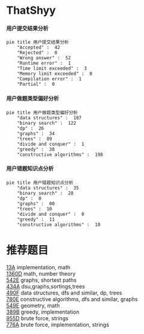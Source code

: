 # ThatShyy

<!-- tabs:start -->



#### **用户提交结果分析**

```mermaid
pie title 用户提交结果分析
    "Accepted" :  42
    "Rejected" :  0
    "Wrong answer" :  52
    "Runtime error" :  1
    "Time limit exceeded" :  3
    "Memory limit exceeded" :  0
    "Compilation error" :  1
    "Partial" :  0
```

#### **用户做题类型偏好分析**

```mermaid
pie title 用户做题类型偏好分析
    "data structures" :  187
    "binary search" :  122
    "dp" :  26
    "graphs" :  34
    "trees" :  89
    "divide and conquer" :  1
    "greedy" :  38
    "constructive algorithms" :  198
```
#### **用户错题知识点分析**

```mermaid
pie title 用户错题知识点分析
    "data structures" :  35
    "binary search" :  28
    "dp" :  0
    "graphs" :  00
    "trees" :  10
    "divide and conquer" :  0
    "greedy" :  11
    "constructive algorithms" :  10
```



<!-- tabs:end -->
# 推荐题目
[13A](https://codeforces.com/contest/13/problem/A)		implementation,
                        math		  
[1360D](https://codeforces.com/contest/1360/problem/D)		math,
                        number theory		  
[542E](https://codeforces.com/contest/542/problem/E)		graphs,
                        shortest paths		  
[434A](https://codeforces.com/contest/434/problem/A)		dsu,graphs,sortings,trees		  
[490F](https://codeforces.com/contest/490/problem/F)		data structures,
                        dfs and similar,
                        dp,
                        trees		  
[780E](https://codeforces.com/contest/780/problem/E)		constructive algorithms,
                        dfs and similar,
                        graphs		  
[549E](https://codeforces.com/contest/549/problem/E)		geometry,
                        math		  
[389B](https://codeforces.com/contest/389/problem/B)		greedy,
                        implementation		  
[955D](https://codeforces.com/contest/955/problem/D)		brute force,
                        strings		  
[776A](https://codeforces.com/contest/776/problem/A)		brute force,
                        implementation,
                        strings		  
